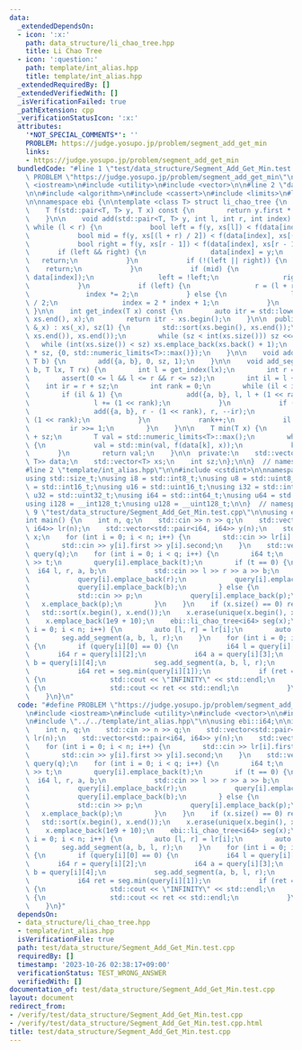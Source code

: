 ```yaml
---
data:
  _extendedDependsOn:
  - icon: ':x:'
    path: data_structure/li_chao_tree.hpp
    title: Li Chao Tree
  - icon: ':question:'
    path: template/int_alias.hpp
    title: template/int_alias.hpp
  _extendedRequiredBy: []
  _extendedVerifiedWith: []
  _isVerificationFailed: true
  _pathExtension: cpp
  _verificationStatusIcon: ':x:'
  attributes:
    '*NOT_SPECIAL_COMMENTS*': ''
    PROBLEM: https://judge.yosupo.jp/problem/segment_add_get_min
    links:
    - https://judge.yosupo.jp/problem/segment_add_get_min
  bundledCode: "#line 1 \"test/data_structure/Segment_Add_Get_Min.test.cpp\"\n#define\
    \ PROBLEM \"https://judge.yosupo.jp/problem/segment_add_get_min\"\n\n#include\
    \ <iostream>\n#include <utility>\n#include <vector>\n\n#line 2 \"data_structure/li_chao_tree.hpp\"\
    \n\n#include <algorithm>\n#include <cassert>\n#include <limits>\n#line 8 \"data_structure/li_chao_tree.hpp\"\
    \n\nnamespace ebi {\n\ntemplate <class T> struct li_chao_tree {\n  private:\n\
    \    T f(std::pair<T, T> y, T x) const {\n        return y.first * x + y.second;\n\
    \    }\n\n    void add(std::pair<T, T> y, int l, int r, int index) {\n       \
    \ while (l < r) {\n            bool left = f(y, xs[l]) < f(data[index], xs[l]);\n\
    \            bool mid = f(y, xs[(l + r) / 2]) < f(data[index], xs[(l + r) / 2]);\n\
    \            bool right = f(y, xs[r - 1]) < f(data[index], xs[r - 1]);\n     \
    \       if (left && right) {\n                data[index] = y;\n             \
    \   return;\n            }\n            if (!(left || right)) {\n            \
    \    return;\n            }\n            if (mid) {\n                std::swap(y,\
    \ data[index]);\n                left = !left;\n                right = !right;\n\
    \            }\n            if (left) {\n                r = (l + r) / 2;\n  \
    \              index *= 2;\n            } else {\n                l = (l + r)\
    \ / 2;\n                index = 2 * index + 1;\n            }\n        }\n   \
    \ }\n\n    int get_index(T x) const {\n        auto itr = std::lower_bound(xs.begin(),\
    \ xs.end(), x);\n        return itr - xs.begin();\n    }\n\n  public:\n    li_chao_tree(std::vector<T>\
    \ &_x) : xs(_x), sz(1) {\n        std::sort(xs.begin(), xs.end());\n        xs.erase(std::unique(xs.begin(),\
    \ xs.end()), xs.end());\n        while (sz < int(xs.size())) sz <<= 1;\n     \
    \   while (int(xs.size()) < sz) xs.emplace_back(xs.back() + 1);\n        data.assign(2\
    \ * sz, {0, std::numeric_limits<T>::max()});\n    }\n\n    void add_line(T a,\
    \ T b) {\n        add({a, b}, 0, sz, 1);\n    }\n\n    void add_segment(T a, T\
    \ b, T lx, T rx) {\n        int l = get_index(lx);\n        int r = get_index(rx);\n\
    \        assert(0 <= l && l <= r && r <= sz);\n        int il = l + sz;\n    \
    \    int ir = r + sz;\n        int rank = 0;\n        while (il < ir) {\n    \
    \        if (il & 1) {\n                add({a, b}, l, l + (1 << rank), il++);\n\
    \                l += (1 << rank);\n            }\n            if (ir & 1) {\n\
    \                add({a, b}, r - (1 << rank), r, --ir);\n                r -=\
    \ (1 << rank);\n            }\n            rank++;\n            il >>= 1;\n  \
    \          ir >>= 1;\n        }\n    }\n\n    T min(T x) {\n        int k = get_index(x)\
    \ + sz;\n        T val = std::numeric_limits<T>::max();\n        while (k > 0)\
    \ {\n            val = std::min(val, f(data[k], x));\n            k >>= 1;\n \
    \       }\n        return val;\n    }\n\n  private:\n    std::vector<std::pair<T,\
    \ T>> data;\n    std::vector<T> xs;\n    int sz;\n};\n\n}  // namespace ebi\n\
    #line 2 \"template/int_alias.hpp\"\n\n#include <cstdint>\n\nnamespace ebi {\n\n\
    using std::size_t;\nusing i8 = std::int8_t;\nusing u8 = std::uint8_t;\nusing i16\
    \ = std::int16_t;\nusing u16 = std::uint16_t;\nusing i32 = std::int32_t;\nusing\
    \ u32 = std::uint32_t;\nusing i64 = std::int64_t;\nusing u64 = std::uint64_t;\n\
    using i128 = __int128_t;\nusing u128 = __uint128_t;\n\n}  // namespace ebi\n#line\
    \ 9 \"test/data_structure/Segment_Add_Get_Min.test.cpp\"\n\nusing ebi::i64;\n\n\
    int main() {\n    int n, q;\n    std::cin >> n >> q;\n    std::vector<std::pair<i64,\
    \ i64>> lr(n);\n    std::vector<std::pair<i64, i64>> y(n);\n    std::vector<i64>\
    \ x;\n    for (int i = 0; i < n; i++) {\n        std::cin >> lr[i].first >> lr[i].second;\n\
    \        std::cin >> y[i].first >> y[i].second;\n    }\n    std::vector<std::vector<i64>>\
    \ query(q);\n    for (int i = 0; i < q; i++) {\n        i64 t;\n        std::cin\
    \ >> t;\n        query[i].emplace_back(t);\n        if (t == 0) {\n          \
    \  i64 l, r, a, b;\n            std::cin >> l >> r >> a >> b;\n            query[i].emplace_back(l);\n\
    \            query[i].emplace_back(r);\n            query[i].emplace_back(a);\n\
    \            query[i].emplace_back(b);\n        } else {\n            i64 p;\n\
    \            std::cin >> p;\n            query[i].emplace_back(p);\n         \
    \   x.emplace_back(p);\n        }\n    }\n    if (x.size() == 0) return 0;\n \
    \   std::sort(x.begin(), x.end());\n    x.erase(unique(x.begin(), x.end()), x.end());\n\
    \    x.emplace_back(1e9 + 10);\n    ebi::li_chao_tree<i64> seg(x);\n    for (int\
    \ i = 0; i < n; i++) {\n        auto [l, r] = lr[i];\n        auto [a, b] = y[i];\n\
    \        seg.add_segment(a, b, l, r);\n    }\n    for (int i = 0; i < q; i++)\
    \ {\n        if (query[i][0] == 0) {\n            i64 l = query[i][1];\n     \
    \       i64 r = query[i][2];\n            i64 a = query[i][3];\n            i64\
    \ b = query[i][4];\n            seg.add_segment(a, b, l, r);\n        } else {\n\
    \            i64 ret = seg.min(query[i][1]);\n            if (ret == std::numeric_limits<i64>::max())\
    \ {\n                std::cout << \"INFINITY\" << std::endl;\n            } else\
    \ {\n                std::cout << ret << std::endl;\n            }\n        }\n\
    \    }\n}\n"
  code: "#define PROBLEM \"https://judge.yosupo.jp/problem/segment_add_get_min\"\n\
    \n#include <iostream>\n#include <utility>\n#include <vector>\n\n#include \"../../data_structure/li_chao_tree.hpp\"\
    \n#include \"../../template/int_alias.hpp\"\n\nusing ebi::i64;\n\nint main() {\n\
    \    int n, q;\n    std::cin >> n >> q;\n    std::vector<std::pair<i64, i64>>\
    \ lr(n);\n    std::vector<std::pair<i64, i64>> y(n);\n    std::vector<i64> x;\n\
    \    for (int i = 0; i < n; i++) {\n        std::cin >> lr[i].first >> lr[i].second;\n\
    \        std::cin >> y[i].first >> y[i].second;\n    }\n    std::vector<std::vector<i64>>\
    \ query(q);\n    for (int i = 0; i < q; i++) {\n        i64 t;\n        std::cin\
    \ >> t;\n        query[i].emplace_back(t);\n        if (t == 0) {\n          \
    \  i64 l, r, a, b;\n            std::cin >> l >> r >> a >> b;\n            query[i].emplace_back(l);\n\
    \            query[i].emplace_back(r);\n            query[i].emplace_back(a);\n\
    \            query[i].emplace_back(b);\n        } else {\n            i64 p;\n\
    \            std::cin >> p;\n            query[i].emplace_back(p);\n         \
    \   x.emplace_back(p);\n        }\n    }\n    if (x.size() == 0) return 0;\n \
    \   std::sort(x.begin(), x.end());\n    x.erase(unique(x.begin(), x.end()), x.end());\n\
    \    x.emplace_back(1e9 + 10);\n    ebi::li_chao_tree<i64> seg(x);\n    for (int\
    \ i = 0; i < n; i++) {\n        auto [l, r] = lr[i];\n        auto [a, b] = y[i];\n\
    \        seg.add_segment(a, b, l, r);\n    }\n    for (int i = 0; i < q; i++)\
    \ {\n        if (query[i][0] == 0) {\n            i64 l = query[i][1];\n     \
    \       i64 r = query[i][2];\n            i64 a = query[i][3];\n            i64\
    \ b = query[i][4];\n            seg.add_segment(a, b, l, r);\n        } else {\n\
    \            i64 ret = seg.min(query[i][1]);\n            if (ret == std::numeric_limits<i64>::max())\
    \ {\n                std::cout << \"INFINITY\" << std::endl;\n            } else\
    \ {\n                std::cout << ret << std::endl;\n            }\n        }\n\
    \    }\n}"
  dependsOn:
  - data_structure/li_chao_tree.hpp
  - template/int_alias.hpp
  isVerificationFile: true
  path: test/data_structure/Segment_Add_Get_Min.test.cpp
  requiredBy: []
  timestamp: '2023-10-26 02:38:17+09:00'
  verificationStatus: TEST_WRONG_ANSWER
  verifiedWith: []
documentation_of: test/data_structure/Segment_Add_Get_Min.test.cpp
layout: document
redirect_from:
- /verify/test/data_structure/Segment_Add_Get_Min.test.cpp
- /verify/test/data_structure/Segment_Add_Get_Min.test.cpp.html
title: test/data_structure/Segment_Add_Get_Min.test.cpp
---
```


